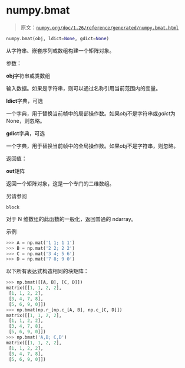 # numpy.bmat

> 原文：[`numpy.org/doc/1.26/reference/generated/numpy.bmat.html`](https://numpy.org/doc/1.26/reference/generated/numpy.bmat.html)

```py
numpy.bmat(obj, ldict=None, gdict=None)
```

从字符串、嵌套序列或数组构建一个矩阵对象。

参数：

**obj**字符串或类数组

输入数据。如果是字符串，则可以通过名称引用当前范围内的变量。

**ldict**字典，可选

一个字典，用于替换当前帧中的局部操作数。如果*obj*不是字符串或*gdict*为 None，则忽略。

**gdict**字典，可选

一个字典，用于替换当前帧中的全局操作数。如果*obj*不是字符串，则忽略。

返回值：

**out**矩阵

返回一个矩阵对象，这是一个专门的二维数组。

另请参阅

`block`

对于 N 维数组的此函数的一般化，返回普通的 ndarray。

示例

```py
>>> A = np.mat('1 1; 1 1')
>>> B = np.mat('2 2; 2 2')
>>> C = np.mat('3 4; 5 6')
>>> D = np.mat('7 8; 9 0') 
```

以下所有表达式构造相同的块矩阵：

```py
>>> np.bmat([[A, B], [C, D]])
matrix([[1, 1, 2, 2],
 [1, 1, 2, 2],
 [3, 4, 7, 8],
 [5, 6, 9, 0]])
>>> np.bmat(np.r_[np.c_[A, B], np.c_[C, D]])
matrix([[1, 1, 2, 2],
 [1, 1, 2, 2],
 [3, 4, 7, 8],
 [5, 6, 9, 0]])
>>> np.bmat('A,B; C,D')
matrix([[1, 1, 2, 2],
 [1, 1, 2, 2],
 [3, 4, 7, 8],
 [5, 6, 9, 0]]) 
```
